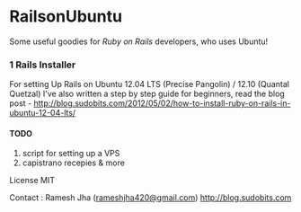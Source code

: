 RailsonUbuntu
=============

Some useful goodies for *Ruby on Rails* developers, who uses Ubuntu!

### 1 Rails Installer

For setting Up Rails on Ubuntu 12.04 LTS (Precise Pangolin) / 12.10 (Quantal Quetzal)
I've also written a step by step guide for beginners, read the blog post - http://blog.sudobits.com/2012/05/02/how-to-install-ruby-on-rails-in-ubuntu-12-04-lts/


#### TODO

1. script for setting up a VPS
2. capistrano recepies & more

License
MIT

Contact : Ramesh Jha (rameshjha420@gmail.com)
http://blog.sudobits.com
